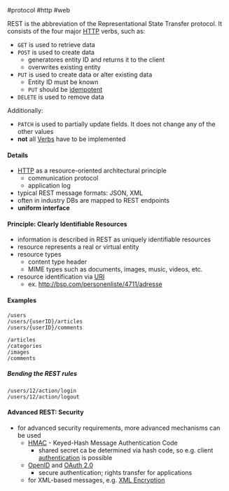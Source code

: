 #protocol #http #web

REST is the abbreviation of the Representational State Transfer protocol.
It consists of the four major [HTTP](/techstack/network/HTTP.md) verbs, such as:
- `GET` is used to retrieve data
- `POST` is used to create data
	- generatores entity ID and returns it to the client
	- overwrites existing entity
- `PUT` is used to create data or alter existing data
	- Entity ID must be known
	- `PUT` should be [idempotent](/Glossary/idempotent.md)
- `DELETE` is used to remove data

Additionally:
- `PATCH` is used to partially update fields. It does not change any of the other values
- **not** all [Verbs](/techstack/network/HTTP%20Verbs.md) have to be implemented

#### Details
- [HTTP](/techstack/network/HTTP.md) as a resource-oriented architectural principle
	- communication protocol
	- application log
- typical REST message formats: JSON, XML
- often in industry DBs are mapped to REST endpoints
- **uniform interface**

#### Principle: Clearly Identifiable Resources
- information is described in REST as uniquely identifiable resources
- resource represents a real or virtual entity
- resource types
	- content type header
	- MIME types such as documents, images, music, videos, etc.
- resource identification via [URI](/techstack/network/URI.md)
	- ex. http://bsp.com/personenliste/4711/adresse

#### Examples
```restAPI
/users
/users/{userID}/articles
/users/{userID}/comments

/articles
/categories
/images
/comments
```

##### Bending the REST rules
```restAPI
/users/12/action/login
/users/12/action/logout
```

#### Advanced REST: Security
- for advanced security requirements, more advanced mechanisms can be used
	- [HMAC](/HMAC) - Keyed-Hash Message Authentication Code
		- shared secret ca be determined via hash code, so e.g. client [authentication](/techstack/security/authentication%20&%20authorization.md) is possible
	- [OpenID](/techstack/security/OpenID.md) and [OAuth 2.0](/techstack/security/OAuth%202.0.md)
		- secure authentication; rights transfer for applications
	- for XML-based messages, e.g. [XML Encryption](/XML%20Encryption)